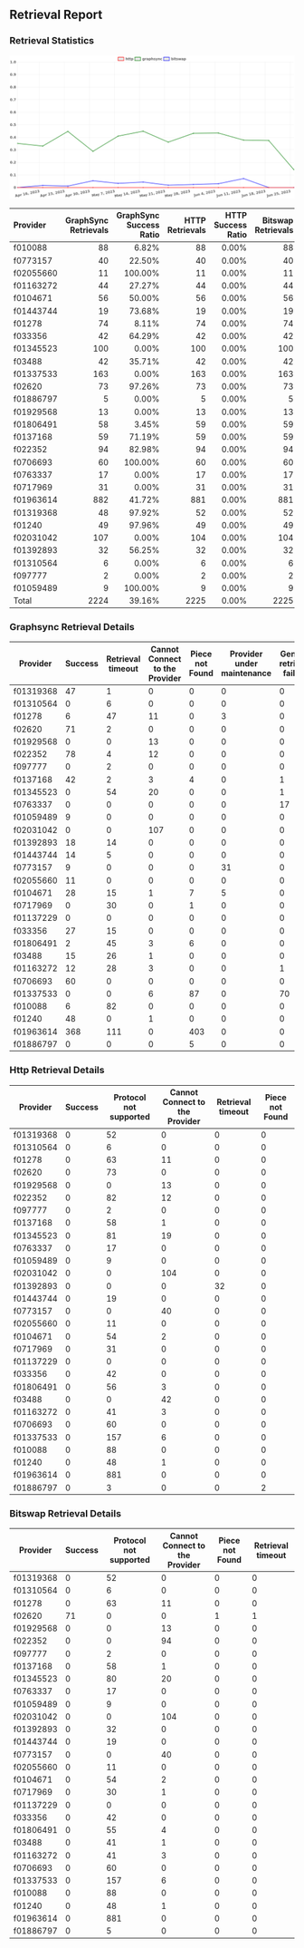 ## Retrieval Report
### Retrieval Statistics
<img src="https://raw.githubusercontent.com/data-preservation-programs/filplus-checker-assets/main/filecoin-project/filecoin-plus-large-datasets/issues/1602/1687966377800.png"/>

| Provider  | GraphSync Retrievals | GraphSync Success Ratio | HTTP Retrievals | HTTP Success Ratio | Bitswap Retrievals | Bitswap Success Ratio |
| :-------- | -------------------: | ----------------------: | --------------: | -----------------: | -----------------: | --------------------: |
| f010088   |                   88 |                   6.82% |              88 |              0.00% |                 88 |                 0.00% |
| f0773157  |                   40 |                  22.50% |              40 |              0.00% |                 40 |                 0.00% |
| f02055660 |                   11 |                 100.00% |              11 |              0.00% |                 11 |                 0.00% |
| f01163272 |                   44 |                  27.27% |              44 |              0.00% |                 44 |                 0.00% |
| f0104671  |                   56 |                  50.00% |              56 |              0.00% |                 56 |                 0.00% |
| f01443744 |                   19 |                  73.68% |              19 |              0.00% |                 19 |                 0.00% |
| f01278    |                   74 |                   8.11% |              74 |              0.00% |                 74 |                 0.00% |
| f033356   |                   42 |                  64.29% |              42 |              0.00% |                 42 |                 0.00% |
| f01345523 |                  100 |                   0.00% |             100 |              0.00% |                100 |                 0.00% |
| f03488    |                   42 |                  35.71% |              42 |              0.00% |                 42 |                 0.00% |
| f01337533 |                  163 |                   0.00% |             163 |              0.00% |                163 |                 0.00% |
| f02620    |                   73 |                  97.26% |              73 |              0.00% |                 73 |                97.26% |
| f01886797 |                    5 |                   0.00% |               5 |              0.00% |                  5 |                 0.00% |
| f01929568 |                   13 |                   0.00% |              13 |              0.00% |                 13 |                 0.00% |
| f01806491 |                   58 |                   3.45% |              59 |              0.00% |                 59 |                 0.00% |
| f0137168  |                   59 |                  71.19% |              59 |              0.00% |                 59 |                 0.00% |
| f022352   |                   94 |                  82.98% |              94 |              0.00% |                 94 |                 0.00% |
| f0706693  |                   60 |                 100.00% |              60 |              0.00% |                 60 |                 0.00% |
| f0763337  |                   17 |                   0.00% |              17 |              0.00% |                 17 |                 0.00% |
| f0717969  |                   31 |                   0.00% |              31 |              0.00% |                 31 |                 0.00% |
| f01963614 |                  882 |                  41.72% |             881 |              0.00% |                881 |                 0.00% |
| f01319368 |                   48 |                  97.92% |              52 |              0.00% |                 52 |                 0.00% |
| f01240    |                   49 |                  97.96% |              49 |              0.00% |                 49 |                 0.00% |
| f02031042 |                  107 |                   0.00% |             104 |              0.00% |                104 |                 0.00% |
| f01392893 |                   32 |                  56.25% |              32 |              0.00% |                 32 |                 0.00% |
| f01310564 |                    6 |                   0.00% |               6 |              0.00% |                  6 |                 0.00% |
| f097777   |                    2 |                   0.00% |               2 |              0.00% |                  2 |                 0.00% |
| f01059489 |                    9 |                 100.00% |               9 |              0.00% |                  9 |                 0.00% |
| Total     |                 2224 |                  39.16% |            2225 |              0.00% |               2225 |                 3.19% |

### Graphsync Retrieval Details
| Provider  | Success | Retrieval timeout | Cannot Connect to the Provider | Piece not Found | Provider under maintenance | General retrieval failure | Retrieval throttled | No access to the piece | Provider not online | Retrieval not free |
| --------- | ------- | ----------------- | ------------------------------ | --------------- | -------------------------- | ------------------------- | ------------------- | ---------------------- | ------------------- | ------------------ |
| f01319368 | 47      | 1                 | 0                              | 0               | 0                          | 0                         | 0                   | 0                      | 0                   | 0                  |
| f01310564 | 0       | 6                 | 0                              | 0               | 0                          | 0                         | 0                   | 0                      | 0                   | 0                  |
| f01278    | 6       | 47                | 11                             | 0               | 3                          | 0                         | 7                   | 0                      | 0                   | 0                  |
| f02620    | 71      | 2                 | 0                              | 0               | 0                          | 0                         | 0                   | 0                      | 0                   | 0                  |
| f01929568 | 0       | 0                 | 13                             | 0               | 0                          | 0                         | 0                   | 0                      | 0                   | 0                  |
| f022352   | 78      | 4                 | 12                             | 0               | 0                          | 0                         | 0                   | 0                      | 0                   | 0                  |
| f097777   | 0       | 2                 | 0                              | 0               | 0                          | 0                         | 0                   | 0                      | 0                   | 0                  |
| f0137168  | 42      | 2                 | 3                              | 4               | 0                          | 1                         | 0                   | 0                      | 0                   | 7                  |
| f01345523 | 0       | 54                | 20                             | 0               | 0                          | 1                         | 0                   | 23                     | 2                   | 0                  |
| f0763337  | 0       | 0                 | 0                              | 0               | 0                          | 17                        | 0                   | 0                      | 0                   | 0                  |
| f01059489 | 9       | 0                 | 0                              | 0               | 0                          | 0                         | 0                   | 0                      | 0                   | 0                  |
| f02031042 | 0       | 0                 | 107                            | 0               | 0                          | 0                         | 0                   | 0                      | 0                   | 0                  |
| f01392893 | 18      | 14                | 0                              | 0               | 0                          | 0                         | 0                   | 0                      | 0                   | 0                  |
| f01443744 | 14      | 5                 | 0                              | 0               | 0                          | 0                         | 0                   | 0                      | 0                   | 0                  |
| f0773157  | 9       | 0                 | 0                              | 0               | 31                         | 0                         | 0                   | 0                      | 0                   | 0                  |
| f02055660 | 11      | 0                 | 0                              | 0               | 0                          | 0                         | 0                   | 0                      | 0                   | 0                  |
| f0104671  | 28      | 15                | 1                              | 7               | 5                          | 0                         | 0                   | 0                      | 0                   | 0                  |
| f0717969  | 0       | 30                | 0                              | 1               | 0                          | 0                         | 0                   | 0                      | 0                   | 0                  |
| f01137229 | 0       | 0                 | 0                              | 0               | 0                          | 0                         | 0                   | 0                      | 0                   | 0                  |
| f033356   | 27      | 15                | 0                              | 0               | 0                          | 0                         | 0                   | 0                      | 0                   | 0                  |
| f01806491 | 2       | 45                | 3                              | 6               | 0                          | 0                         | 0                   | 0                      | 2                   | 0                  |
| f03488    | 15      | 26                | 1                              | 0               | 0                          | 0                         | 0                   | 0                      | 0                   | 0                  |
| f01163272 | 12      | 28                | 3                              | 0               | 0                          | 1                         | 0                   | 0                      | 0                   | 0                  |
| f0706693  | 60      | 0                 | 0                              | 0               | 0                          | 0                         | 0                   | 0                      | 0                   | 0                  |
| f01337533 | 0       | 0                 | 6                              | 87              | 0                          | 70                        | 0                   | 0                      | 0                   | 0                  |
| f010088   | 6       | 82                | 0                              | 0               | 0                          | 0                         | 0                   | 0                      | 0                   | 0                  |
| f01240    | 48      | 0                 | 1                              | 0               | 0                          | 0                         | 0                   | 0                      | 0                   | 0                  |
| f01963614 | 368     | 111               | 0                              | 403             | 0                          | 0                         | 0                   | 0                      | 0                   | 0                  |
| f01886797 | 0       | 0                 | 0                              | 5               | 0                          | 0                         | 0                   | 0                      | 0                   | 0                  |

### Http Retrieval Details
| Provider  | Success | Protocol not supported | Cannot Connect to the Provider | Retrieval timeout | Piece not Found |
| --------- | ------- | ---------------------- | ------------------------------ | ----------------- | --------------- |
| f01319368 | 0       | 52                     | 0                              | 0                 | 0               |
| f01310564 | 0       | 6                      | 0                              | 0                 | 0               |
| f01278    | 0       | 63                     | 11                             | 0                 | 0               |
| f02620    | 0       | 73                     | 0                              | 0                 | 0               |
| f01929568 | 0       | 0                      | 13                             | 0                 | 0               |
| f022352   | 0       | 82                     | 12                             | 0                 | 0               |
| f097777   | 0       | 2                      | 0                              | 0                 | 0               |
| f0137168  | 0       | 58                     | 1                              | 0                 | 0               |
| f01345523 | 0       | 81                     | 19                             | 0                 | 0               |
| f0763337  | 0       | 17                     | 0                              | 0                 | 0               |
| f01059489 | 0       | 9                      | 0                              | 0                 | 0               |
| f02031042 | 0       | 0                      | 104                            | 0                 | 0               |
| f01392893 | 0       | 0                      | 0                              | 32                | 0               |
| f01443744 | 0       | 19                     | 0                              | 0                 | 0               |
| f0773157  | 0       | 0                      | 40                             | 0                 | 0               |
| f02055660 | 0       | 11                     | 0                              | 0                 | 0               |
| f0104671  | 0       | 54                     | 2                              | 0                 | 0               |
| f0717969  | 0       | 31                     | 0                              | 0                 | 0               |
| f01137229 | 0       | 0                      | 0                              | 0                 | 0               |
| f033356   | 0       | 42                     | 0                              | 0                 | 0               |
| f01806491 | 0       | 56                     | 3                              | 0                 | 0               |
| f03488    | 0       | 0                      | 42                             | 0                 | 0               |
| f01163272 | 0       | 41                     | 3                              | 0                 | 0               |
| f0706693  | 0       | 60                     | 0                              | 0                 | 0               |
| f01337533 | 0       | 157                    | 6                              | 0                 | 0               |
| f010088   | 0       | 88                     | 0                              | 0                 | 0               |
| f01240    | 0       | 48                     | 1                              | 0                 | 0               |
| f01963614 | 0       | 881                    | 0                              | 0                 | 0               |
| f01886797 | 0       | 3                      | 0                              | 0                 | 2               |

### Bitswap Retrieval Details
| Provider  | Success | Protocol not supported | Cannot Connect to the Provider | Piece not Found | Retrieval timeout |
| --------- | ------- | ---------------------- | ------------------------------ | --------------- | ----------------- |
| f01319368 | 0       | 52                     | 0                              | 0               | 0                 |
| f01310564 | 0       | 6                      | 0                              | 0               | 0                 |
| f01278    | 0       | 63                     | 11                             | 0               | 0                 |
| f02620    | 71      | 0                      | 0                              | 1               | 1                 |
| f01929568 | 0       | 0                      | 13                             | 0               | 0                 |
| f022352   | 0       | 0                      | 94                             | 0               | 0                 |
| f097777   | 0       | 2                      | 0                              | 0               | 0                 |
| f0137168  | 0       | 58                     | 1                              | 0               | 0                 |
| f01345523 | 0       | 80                     | 20                             | 0               | 0                 |
| f0763337  | 0       | 17                     | 0                              | 0               | 0                 |
| f01059489 | 0       | 9                      | 0                              | 0               | 0                 |
| f02031042 | 0       | 0                      | 104                            | 0               | 0                 |
| f01392893 | 0       | 32                     | 0                              | 0               | 0                 |
| f01443744 | 0       | 19                     | 0                              | 0               | 0                 |
| f0773157  | 0       | 0                      | 40                             | 0               | 0                 |
| f02055660 | 0       | 11                     | 0                              | 0               | 0                 |
| f0104671  | 0       | 54                     | 2                              | 0               | 0                 |
| f0717969  | 0       | 30                     | 1                              | 0               | 0                 |
| f01137229 | 0       | 0                      | 0                              | 0               | 0                 |
| f033356   | 0       | 42                     | 0                              | 0               | 0                 |
| f01806491 | 0       | 55                     | 4                              | 0               | 0                 |
| f03488    | 0       | 41                     | 1                              | 0               | 0                 |
| f01163272 | 0       | 41                     | 3                              | 0               | 0                 |
| f0706693  | 0       | 60                     | 0                              | 0               | 0                 |
| f01337533 | 0       | 157                    | 6                              | 0               | 0                 |
| f010088   | 0       | 88                     | 0                              | 0               | 0                 |
| f01240    | 0       | 48                     | 1                              | 0               | 0                 |
| f01963614 | 0       | 881                    | 0                              | 0               | 0                 |
| f01886797 | 0       | 5                      | 0                              | 0               | 0                 |
